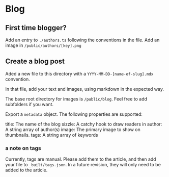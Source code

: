 # Blog

## First time blogger?

Add an entry to `./authors.ts` following the conventions in the file.
Add an image in `/public/authors/[key].png`

## Create a blog post

Aded a new file to this directory with a `YYYY-MM-DD-[name-of-slug].mdx` convention.

In that file, add your text and images, using markdown in the expected way.

The base root directory for images is `/public/blog`. Feel free to add subfolders if you want.

Export a `metadata` object. The following properties are supported:

title: The name of the blog
sizzle: A catchy hook to draw readers in
author: A string array of author(s)
image: The primary image to show on thumbnails.
tags: A string array of keywords

### a note on tags

Currently, tags are manual. Please add them to the article, and then add your file to `_built/tags.json`. In a future revision, they will only need to be added to the article.
